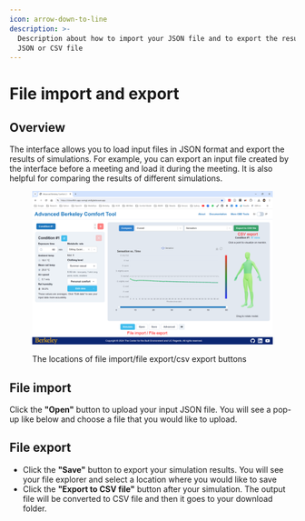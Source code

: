 ```yaml
---
icon: arrow-down-to-line
description: >-
  Description about how to import your JSON file and to export the results as
  JSON or CSV file
---
```


# File import and export

## Overview

The interface allows you to load input files in JSON format and export the results of simulations. For example, you can export an input file created by the interface before a meeting and load it during the meeting. It is also helpful for comparing the results of different simulations.

<figure><img src="../../.gitbook/assets/image (67).png" alt=""><figcaption><p>The locations of file import/file export/csv export buttons</p></figcaption></figure>

## File import

Click the **"Open"** button to upload your input JSON file. You will see a pop-up like below and choose a file that you would like to upload.

## File export

* Click the **"Save"** button to export your simulation results. You will see your file explorer and select a location where you would like to save
* Click the **"Export to CSV file"** button after your simulation. The output file will be converted to CSV file and then it goes to your download folder.

